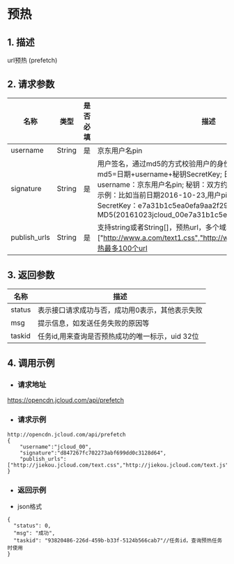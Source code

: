 # **预热**

## **1. 描述**

url预热 (prefetch)

## **2. 请求参数**

| **名称**     | **类型** | **是否必填** | **描述**                                                     |
| ------------ | -------- | ------------ | ------------------------------------------------------------ |
| username     | String   | 是           | 京东用户名pin                                                |
| signature    | String   | 是           | 用户签名，通过md5的方式校验用户的身份信息，保障信息安全。</br>md5=日期+username+秘钥SecretKey; 日期：格式为 yyyymmdd; username：京东用户名pin; 秘钥：双方约定; </br>示例：比如当前日期2016-10-23,用户pin:jcloud_00,用户秘钥SecretKey：e7a31b1c5ea0efa9aa2f29c6559f7d61,那签名为MD5(20161023jcloud_00e7a31b1c5ea0efa9aa2f29c6559f7d61) |
| publish_urls | String   | 是           | 支持string或者String[]，预热url，多个域名中间采用，号分割,例如["http://www.a.com/text1.css","http://www.a.com/text2.js"]单次预热最多100个url |


## **3. 返回参数**

| **名称** | **描述**                                        |
| -------- | ----------------------------------------------- |
| status   | 表示接口请求成功与否，成功用0表示，其他表示失败 |
| msg      | 提示信息，如发送任务失败的原因等                |
| taskid   | 任务id,用来查询是否预热成功的唯一标示，uid 32位 |


## **4. 调用示例**

- ### **请求地址**

https://opencdn.jcloud.com/api/prefetch

- ### **请求示例**

```
http://opencdn.jcloud.com/api/prefetch
{
    "username":"jcloud_00",
    "signature":"d847267fc702273abf699dd0c3128d64",
    "publish_urls":["http://jiekou.jcloud.com/text.css","http://jiekou.jcloud.com/text.js"]
}
```

- ###  **返回示例**

* json格式

```
{
  "status": 0,
  "msg": "成功",
  "taskid": "93820486-226d-459b-b33f-5124b566cab7"//任务id，查询预热任务时使用
}
```
